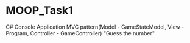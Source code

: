 # MOOP_Task1
C# Console Application MVC pattern(Model - GameStateModel, View - Program, Controller - GameController) "Guess the number"
